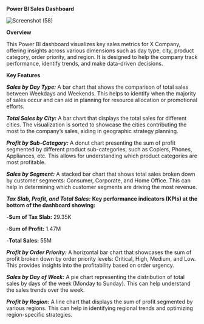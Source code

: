 **Power BI Sales Dashboard**

![Screenshot (58)](https://github.com/user-attachments/assets/db221151-8643-4f43-a970-7025681c8c27)


**Overview**

This Power BI dashboard visualizes key sales metrics for X Company, offering insights across various dimensions such as day type, city, product category, order priority, and region. It is designed to help the company track performance, identify trends, and make data-driven decisions.



**Key Features**

***Sales by Day Type:***
A bar chart that shows the comparison of total sales between Weekdays and Weekends. This helps to identify when the majority of sales occur and can aid in planning for resource allocation or promotional efforts.




***Total Sales by City:***
A bar chart that displays the total sales for different cities. The visualization is sorted to showcase the cities contributing the most to the company’s sales, aiding in geographic strategy planning.


***Profit by Sub-Category:***
A donut chart presenting the sum of profit segmented by different product sub-categories, such as Copiers, Phones, Appliances, etc. This allows for understanding which product categories are most profitable.


***Sales by Segment:***
A stacked bar chart that shows total sales broken down by customer segments: Consumer, Corporate, and Home Office. This can help in determining which customer segments are driving the most revenue.


***Tax Slab, Profit, and Total Sales:***
**Key performance indicators (KPIs) at the bottom of the dashboard showing:**

-**Sum of Tax Slab:** 29.35K

-**Sum of Profit:** 1.47M

-**Total Sales:** 55M



***Profit by Order Priority:***
A horizontal bar chart that showcases the sum of profit broken down by order priority levels: Critical, High, Medium, and Low. This provides insights into the profitability based on order urgency.


***Sales by Day of Week:***
A pie chart representing the distribution of total sales by days of the week (Monday to Sunday). This can help understand the sales trends over the week.


***Profit by Region:***
A line chart that displays the sum of profit segmented by various regions. This can help in identifying regional trends and optimizing region-specific strategies.
